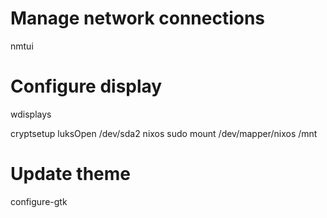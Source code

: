 # Manage network connections
nmtui

# Configure display
wdisplays

cryptsetup luksOpen /dev/sda2 nixos
sudo mount /dev/mapper/nixos /mnt

# Update theme
configure-gtk
